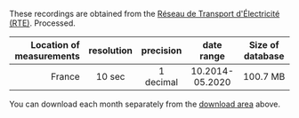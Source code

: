 These recordings are obtained from the [Réseau de Transport d'Électricité (RTE)](https://clients.rte-france.com/lang/an/visiteurs/vie/vie_frequence.jsp). Processed.


| Location of measurements | resolution | precision |   date range    | Size of database |
| -----------------------: | :--------: | :-------: | :-------------: | :--------------: |
|                   France |   10 sec   | 1 decimal | 10.2014-05.2020 |     100.7 MB     |

You can download each month separately from the <a href="#downloadTablesContainer">download area</a> above.

